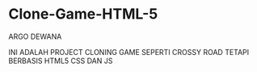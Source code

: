 # Clone-Game-HTML-5

ARGO DEWANA

INI ADALAH PROJECT CLONING GAME SEPERTI CROSSY ROAD TETAPI BERBASIS HTML5 CSS DAN JS

